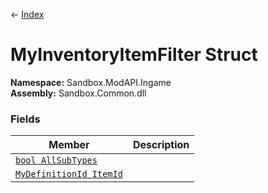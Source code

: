 ← [Index](index.md)
# MyInventoryItemFilter Struct
**Namespace:** Sandbox.ModAPI.Ingame  
**Assembly:** Sandbox.Common.dll  
### Fields
|Member|Description|
|---|---|
|[`bool AllSubTypes`](Sandbox.ModAPI.Ingame.AllSubTypes.md)||
|[`MyDefinitionId ItemId`](Sandbox.ModAPI.Ingame.ItemId.md)||
